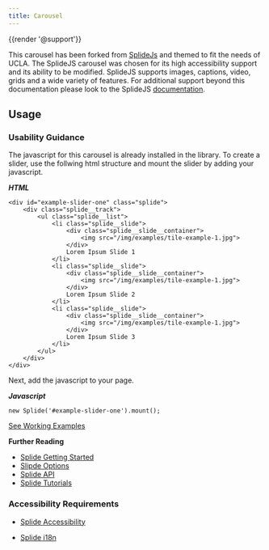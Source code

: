 ```yaml
---
title: Carousel
---
```

{{render '@support'}}

This carousel has been forked from [SplideJs](https://splidejs.com) and themed to fit the needs of UCLA. The SplideJS carousel was chosen for its high accessibility support and its ability to be modified. SplideJS supports images, captions, video, grids and a wide variety of features. For additional support beyond this documentation please look to the SplideJS [documentation](https://splidejs.com/documents/).

## **Usage**

### **Usability Guidance**

The javascript for this carousel is already installed in the library. To create a slider, use the follwing html structure and mount the slider by adding your javascript.

***HTML***
```
<div id="example-slider-one" class="splide">
    <div class="splide__track">
        <ul class="splide__list">
            <li class="splide__slide">
                <div class="splide__slide__container">
                    <img src="/img/examples/tile-example-1.jpg">
                </div>
                Lorem Ipsum Slide 1
            </li>
            <li class="splide__slide">
                <div class="splide__slide__container">
                    <img src="/img/examples/tile-example-1.jpg">
                </div>
                Lorem Ipsum Slide 2
            </li>
            <li class="splide__slide">
                <div class="splide__slide__container">
                    <img src="/img/examples/tile-example-1.jpg">
                </div>
                Lorem Ipsum Slide 3
            </li>
        </ul>
    </div>
</div>
```

Next, add the javascript to your page.

***Javascript***
```
new Splide('#example-slider-one').mount();
```

[See Working Examples](/components/detail/carousel--default)

**Further Reading**

- [Splide Getting Started](https://splidejs.com/getting-started/)
- [Slipde Options](https://splidejs.com/options/)
- [Splide API](https://splidejs.com/apis/)
- [Splide Tutorials](https://splidejs.com/category/tutorials/)

### **Accessibility Requirements**

- [Splide Accessibility](https://splidejs.com/accessibility/)
* [Splide i18n](https://splidejs.com/i18n/)
